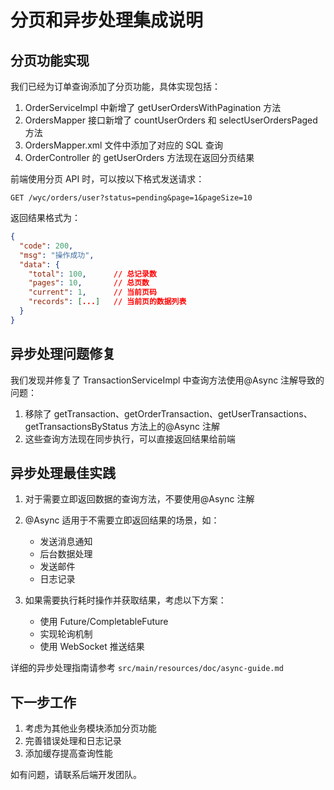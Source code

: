 # 分页和异步处理集成说明

## 分页功能实现

我们已经为订单查询添加了分页功能，具体实现包括：

1. OrderServiceImpl 中新增了 getUserOrdersWithPagination 方法
2. OrdersMapper 接口新增了 countUserOrders 和 selectUserOrdersPaged 方法
3. OrdersMapper.xml 文件中添加了对应的 SQL 查询
4. OrderController 的 getUserOrders 方法现在返回分页结果

前端使用分页 API 时，可以按以下格式发送请求：

```
GET /wyc/orders/user?status=pending&page=1&pageSize=10
```

返回结果格式为：

```json
{
  "code": 200,
  "msg": "操作成功",
  "data": {
    "total": 100,      // 总记录数
    "pages": 10,       // 总页数
    "current": 1,      // 当前页码
    "records": [...]   // 当前页的数据列表
  }
}
```

## 异步处理问题修复

我们发现并修复了 TransactionServiceImpl 中查询方法使用@Async 注解导致的问题：

1. 移除了 getTransaction、getOrderTransaction、getUserTransactions、getTransactionsByStatus 方法上的@Async 注解
2. 这些查询方法现在同步执行，可以直接返回结果给前端

## 异步处理最佳实践

1. 对于需要立即返回数据的查询方法，不要使用@Async 注解
2. @Async 适用于不需要立即返回结果的场景，如：

   - 发送消息通知
   - 后台数据处理
   - 发送邮件
   - 日志记录

3. 如果需要执行耗时操作并获取结果，考虑以下方案：
   - 使用 Future/CompletableFuture
   - 实现轮询机制
   - 使用 WebSocket 推送结果

详细的异步处理指南请参考 `src/main/resources/doc/async-guide.md`

## 下一步工作

1. 考虑为其他业务模块添加分页功能
2. 完善错误处理和日志记录
3. 添加缓存提高查询性能

如有问题，请联系后端开发团队。
